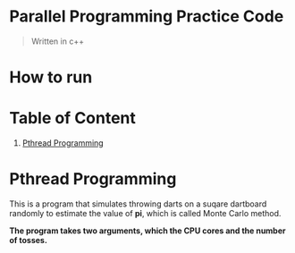 Parallel Programming Practice Code
===
> Written in c++

# How to run

# Table of Content
1. [Pthread Programming](#pthread-programming)

# Pthread Programming
This is a program that simulates throwing darts on a suqare dartboard
randomly to estimate the value of **pi**, which is called Monte Carlo
 method. 

**The program takes two arguments, which the CPU cores and
the number of tosses.**

